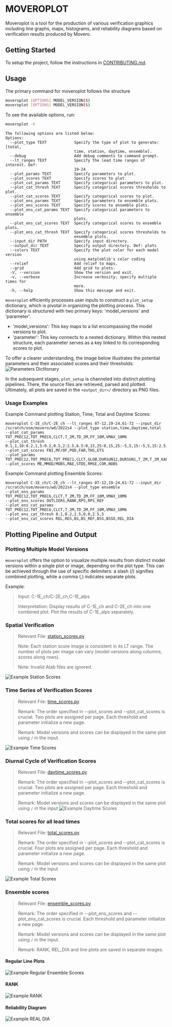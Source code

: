 # MOVEROPLOT
Moveroplot is a tool for the production of various verification graphics including line graphs, maps, histograms, and reliability diagrams
based on verification results produced by Movero.
## Getting Started
To setup the project, follow the instructions in [CONTRIBUTING.md](CONTRIBUTING.md).


## Usage
The primary command for moveroplot follows the structure
```bash
moveroplot [OPTIONS] MODEL_VERSION(S)
moveroplot [OPTIONS] MODEL_VERSION(S)
```
To see the available options, run:
```bash
moveroplot -h
```
```
The following options are listed below:
Options:
  --plot_type TEXT            Specify the type of plot to generate: [total,
                              time, station, daytime, ensemble].
  --debug                     Add debug comments to command prompt.
  --lt_ranges TEXT            Specify the lead time ranges of interest. Def:
                              19-24
  --plot_params TEXT          Specify parameters to plot.
  --plot_scores TEXT          Specify scores to plot.
  --plot_cat_params TEXT      Specify categorical parameters to plot.
  --plot_cat_thresh TEXT      Specify categorical scores thresholds to plot.
  --plot_cat_scores TEXT      Specify categorical scores to plot.
  --plot_ens_params TEXT      Specify parameters to ensemble plots.
  --plot_ens_scores TEXT      Specify scores to ensemble plots.
  --plot_ens_cat_params TEXT  Specify categorical parameters to ensemble
                              plots.
  --plot_ens_cat_scores TEXT  Specify categorical scores to ensemble plots.
  --plot_ens_cat_thresh TEXT  Specify categorical scores thresholds to
                              ensemble plots.
  --input_dir PATH            Specify input directory.
  --output_dir TEXT           Specify output directory. Def: plots
  --colors TEXT               Specify the plot color for each model version
                              using matploblib's color coding
  --relief                    Add relief to maps.
  --grid                      Add grid to plots.
  -V, --version               Show the version and exit.
  -v, --verbose               Increase verbosity; specify multiple times for
                              more.
  -h, --help                  Show this message and exit.

```
`moveroplot` efficiently processes user inputs to construct a `plot_setup` dictionary, which is pivotal in organizing the plotting process.
This dictionary is structured with two primary keys: 'model_versions' and 'parameter'.
* 'model_versions': This key maps to a list encompassing the model versions to plot.
* 'parameter': This key connects to a nested dictionary. Within this nested structure, each parameter serves as a key linked to its corresponding scores to plot.

To offer a clearer understanding, the image below illustrates the potential parameters and their associated scores and their thresholds:
![**Parameters Dictitonary**](https://i.imgur.com/kdQrufu.png)

In the subsequent stages, `plot_setup` is channeled into distinct plotting pipelines. There, the source files are retrieved, parsed and plotted.
Ultimately, all plots are saved in the `<output_dir>/` directory as PNG files.

### Usage Examples
Example Command plotting Station, Time, Total and Daytime Scores:
```
moveroplot C-1E_ch/C-2E_ch --lt_ranges 07-12,19-24,61-72 --input_dir /scratch/osm/movero/wd/2022s4 --plot_type station,time,daytime,total
--plot_cat_params TOT_PREC12,TOT_PREC6,CLCT,T_2M,TD_2M,FF_10M,VMAX_10M6
--plot_cat_thresh 0.1,1,10:0.2,1,5:0.2,0.5,2:2.5,6.5:0,15,25:0,15,25:-5,5,15:-5,5,15:2.5,5,10:2.5,5,10:5,12.5,20:5,12.5,20
--plot_cat_scores FBI,MF/OF,POD,FAR,THS,ETS
--plot_params TOT_PREC12,TOT_PREC6,TOT_PREC1,CLCT,GLOB,DURSUN12,DURSUN1,T_2M,T_2M_KAL,TD_2M,TD_2M_KAL,RELHUM_2M,FF_10M,FF_10M_KAL,VMAX_10M6,VMAX_10M1,DD_10M,PS,PMSL
--plot_scores ME,MMOD/MOBS,MAE,STDE,RMSE,COR,NOBS
```
Example Command plotting Ensemble Scores:
```
moveroplot C-1E_ch/C-2E_ch --lt_ranges 07-12,19-24,61-72 --input_dir /scratch/osm/movero/wd/2022s4 --plot_type ensemble
--plot_ens_params TOT_PREC12,TOT_PREC6,CLCT,T_2M,TD_2M,FF_10M,VMAX_10M6
--plot_ens_scores OUTLIERS,RANK,RPS,RPS_REF
--plot_ens_cat_params TOT_PREC12,TOT_PREC6,CLCT,T_2M,TD_2M,FF_10M,VMAX_10M6
--plot_ens_cat_thresh 0.1,0.2,2.5,0,0,2.5,5
--plot_ens_cat_scores REL,RES,BS,BS_REF,BSS,BSSD,REL_DIA
```

## Plotting Pipeline and Output
### Plotting Multiple Model Versions
`moveroplot` offers the option to visualize multiple results from distinct model versions within a single plot or image, depending on the plot type.
This can be achieved through the use of specific delimiters: a slash (/) signifies combined plotting, while a comma (,) indicates separate plots.

Example:
> Input: C-1E_ch/C-2E_ch,C-1E_alps
>
> Interpretation: Display results of C-1E_ch and C-2E_ch into one combined plot.
> Plot the results of C-1E_alps separately.

### Spatial Verification
> Relevant File: [station_scores.py](src/moveroplot/station_scores.py)
>
> Note: Each station score image is consistent in its LT range.
> The number of plots per image can vary (model versions along columns, scores along rows).
>
> Note: Invalid Atab files are ignored.

![**Example Station Scores**](img/station_scores_example.png)

### Time Series of Verification Scores
> Relevant File: [time_scores.py](src/moveroplot/time_scores.py)
>
> Remark: The order specified in --plot_scores and --plot_cat_scores is crucial. Two plots are assigned per page. Each threshold and parameter initialize a new page.
>
> Remark: Model versions and scores can be displayed in the same plot using `/` in the input.
>
![**Example Time Scores**](img/time_scores_example.png)

### Diurnal Cycle of Verification Scores
> Relevant File: [daytime_scores.py](src/moveroplot/daytime_scores.py)
>
> Remark: The order specified in --plot_scores and --plot_cat_scores is crucial. Two plots are assigned per page. Each threshold and parameter initialize a new page.
>
> Remark: Model versions and scores can be displayed in the same plot using `/` in the input
![**Example Daytime Scores**](img/daytime_scores_example.png)

### Total scores for all lead times
> Relevant File: [total_scores.py](src/moveroplot/total_scores.py)
>
> Remark: The order specified in --plot_scores and --plot_cat_scores is crucial. Four plots are assigned per page. Each threshold and parameter initialize a new page.
>
> Remark: Model versions and scores can be displayed in the same plot using `/` in the input
>
![**Example Total Scores**](img/total_scores_example.png)

### Ensemble scores
> Relevant File: [ensemble_scores.py](src/moveroplot/ensemble_scores.py)
>
> Remark: The order specified in --plot_ens_scores and --plot_ens_cat_scores is crucial. Each threshold and parameter initialize a new page.
>
> Remark: Model versions and scores can be displayed in the same plot using `/` in the input.
>
> Remark: RANK, REL_DIA and line plots are saved in separate images.

#### Regular Line Plots
![**Example Regular Ensemble Scores**](img/ensemble_scores_OUTLIERS_example.png)
#### RANK
![**Example RANK**](img/ensemble_scores_RANK_example.png)
#### Reliability Diagram
![**Example REAL DIA**](img/ensemble_scores_REL_DIA_example.png)
